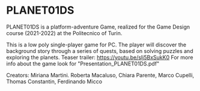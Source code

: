 # PLANET01DS

PLANET01DS is a platform-adventure Game, realized for the Game Design course (2021-2022) at the Politecnico of Turin.

This is a low poly single-player game for PC. The player will discover the background story through a series of quests, based on solving puzzles and exploring the planets.
Teaser trailer: https://youtu.be/sIj5BxSukK0
For more info about the game look for "Presentation_PLANET01DS.pdf"

Creators: Miriana Martini. Roberta Macaluso, Chiara Parente, Marco Cupelli, Thomas Constantin, Ferdinando Micco
